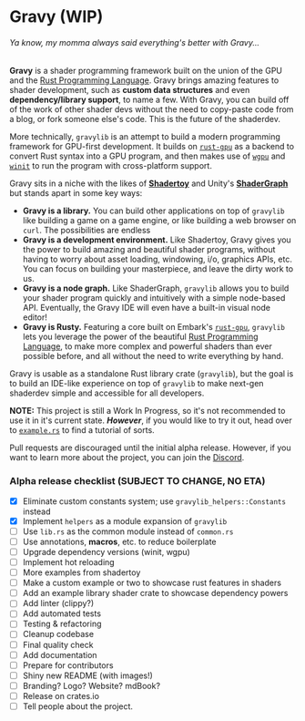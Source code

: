# Gravy (WIP)

###### _Ya know, my momma always said everything's better with Gravy..._

**Gravy** is a shader programming framework built on the union of the GPU and the [Rust Programming Language](https://www.rust-lang.org/). Gravy brings amazing features to shader development, such as **custom data structures** and even **dependency/library support**, to name a few. With Gravy, you can build off of the work of other shader devs without the need to copy-paste code from a blog, or fork someone else's code. This is the future of the shaderdev.

More technically, `gravylib` is an attempt to build a modern programming framework for GPU-first development. It builds on [`rust-gpu`](https://github.com/EmbarkStudios/rust-gpu) as a backend to convert Rust syntax into a GPU program, and then makes use of [`wgpu`](https://github.com/gfx-rs/wgpu) and [`winit`](https://github.com/rust-windowing/winit) to run the program with cross-platform support.

Gravy sits in a niche with the likes of [**Shadertoy**](https://www.shadertoy.com/) and Unity's [**ShaderGraph**](https://unity.com/features/shader-graph) but stands apart in some key ways:

- **Gravy is a library.** You can build other applications on top of `gravylib` like building a game on a game engine, or like building a web browser on `curl`. The possibilities are endless
- **Gravy is a development environment.** Like Shadertoy, Gravy gives you the power to build amazing and beautiful shader programs, without having to worry about asset loading, windowing, i/o, graphics APIs, etc. You can focus on building your masterpiece, and leave the dirty work to us.
- **Gravy is a node graph.** Like ShaderGraph, `gravylib` allows you to build your shader program quickly and intuitively with a simple node-based API. Eventually, the Gravy IDE will even have a built-in visual node editor!
- **Gravy is Rusty.** Featuring a core built on Embark's [`rust-gpu`](https://github.com/EmbarkStudios/rust-gpu), `gravylib` lets you leverage the power of the beautiful [Rust Programming Language](https://www.rust-lang.org/), to make more complex and powerful shaders than ever possible before, and all without the need to write everything by hand.

Gravy is usable as a standalone Rust library crate (`gravylib`), but the goal is to build an IDE-like experience on top of `gravylib` to make next-gen shaderdev simple and accessible for all developers.

**NOTE:** This project is still a Work In Progress, so it's not recommended to use it in it's current state.
**_However_**, if you would like to try it out, head over to [`example.rs`](./examples/shaders/src/example.rs) to find a tutorial of sorts.

Pull requests are discouraged until the initial alpha release. However, if you want to learn more about the project, you can join the [Discord](https://discord.gg/7cBw5KHe6q).

### Alpha release checklist (SUBJECT TO CHANGE, NO ETA)

- [x] Eliminate custom constants system; use `gravylib_helpers::Constants` instead
- [x] Implement `helpers` as a module expansion of `gravylib`
- [ ] Use `lib.rs` as the common module instead of `common.rs`
- [ ] Use annotations, **macros**, etc. to reduce boilerplate
- [ ] Upgrade dependency versions (winit, wgpu)
- [ ] Implement hot reloading
- [ ] More examples from shadertoy
- [ ] Make a custom example or two to showcase rust features in shaders
- [ ] Add an example library shader crate to showcase dependency powers
- [ ] Add linter (clippy?)
- [ ] Add automated tests
- [ ] Testing & refactoring
- [ ] Cleanup codebase
- [ ] Final quality check
- [ ] Add documentation
- [ ] Prepare for contributors
- [ ] Shiny new README (with images!)
- [ ] Branding? Logo? Website? mdBook?
- [ ] Release on crates.io
- [ ] Tell people about the project.
